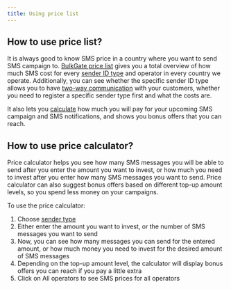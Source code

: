 ```yaml
---
title: Using price list 
---
```


## How to use price list?
It is always good to know SMS price in a country where you want to send SMS campaign to. [BulkGate price list](https://www.bulkgate.com/en/sms-price/) gives you a total overview of how much SMS cost for every [sender ID type](sender-type.md#what-is-a-sender-type-and-how-can-i-use-it) and operator in every country we operate. Additionally, you can see whether the specific sender ID type allows you to have [two-way communication](https://www.bulkgate.com/en/solutions/two-way-sms/) with your customers, whether you need to register a specific sender type first and what the costs are.

It also lets you [calculate](#how-to-use-price-calculator) how much you will pay for your upcoming SMS campaign and SMS notifications, and shows you bonus offers that you can reach.


## How to use price calculator?
Price calculator helps you see how many SMS messages you will be able to send after you enter the amount you want to invest, or how much you need to invest after you enter how many SMS messages you want to send. 
Price calculator can also suggest bonus offers based on different top-up amount levels, so you spend less money on your campaigns.

To use the price calculator:
1.	Choose [sender type](sender-type.md#what-is-a-sender-type-and-how-can-i-use-it)
2.	Either enter the amount you want to invest, or the number of SMS messages you want to send 
3.	Now, you can see how many messages you can send for the entered amount, or how much money you need to invest for the desired amount of SMS messages
4.	Depending on the top-up amount level, the calculator will display bonus offers you can reach if you pay a little extra
5.	Click on All operators to see SMS prices for all operators
